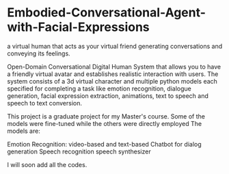 # Embodied-Conversational-Agent-with-Facial-Expressions
a virtual human that acts as your virtual friend generating conversations and conveying its feelings.

Open-Domain Conversational Digital Human System that allows you to have a friendly virtual avatar and establishes realistic interaction with users. 
The system consists of a 3d virtual character and multiple python models each specified for completing a task like emotion recognition, dialogue generation, facial expression extraction,
animations, text to speech and speech to text conversion.

This project is a graduate project for my Master's course.
Some of the models were fine-tuned while the others were directly employed
The models are:

Emotion Recognition: video-based and text-based
Chatbot for dialog generation
Speech recognition
speech synthesizer

I will soon add all the codes.
